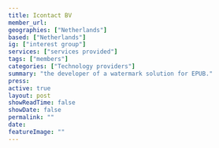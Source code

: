 ```yaml
---
title: Icontact BV 
member_url: 
geographies: ["Netherlands"]
based: ["Netherlands"]
ig: ["interest group"] 
services: ["services provided"] 
tags: ["members"]
categories: ["Technology providers"]
summary: "the developer of a watermark solution for EPUB."
press:
active: true
layout: post
showReadTime: false
showDate: false
permalink: ""
date: 
featureImage: ""
---
```

